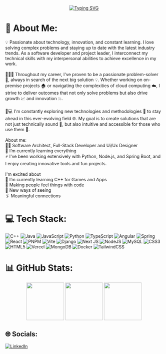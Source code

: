 ###
<p align="center">
  <a href="https://git.io/typing-svg">
    <img src="https://readme-typing-svg.herokuapp.com?font=Fira+Code&pause=1000&center=true&width=435&lines=Hello+world%2C+I'm+Daniel+Acosta.+;Software+Developer" alt="Typing SVG" />
  </a>
</p>

###

# 💫 About Me:
💡 Passionate about technology, innovation, and constant learning. I love solving complex problems and staying up to date with the latest industry trends. As a software developer and project leader, I interconnect my technical skills with my interpersonal abilities to achieve excellence in my work.<br><br>🚀👨‍🔬 Throughout my career, I've proven to be a passionate problem-solver 🧩, always in search of the next big solution 💡. Whether working on on-premise projects 🏠 or navigating the complexities of cloud computing ☁️, I strive to deliver outcomes that not only solve problems but also drive growth 📈 and innovation 💥.<br><br>🔧💻 I'm constantly exploring new technologies and methodologies 🔬 to stay ahead in this ever-evolving field 🌐. My goal is to create solutions that are not just technically sound 🎯, but also intuitive and accessible for those who use them 🌟.<br><br>About me:<br>👩‍💻 Software Architect, Full-Stack Developer and Ui/Ux Designer<br>🌱 I’m currently learning everything<br>⚡ I've been working extensively with Python, Node.js, and Spring Boot, and I enjoy creating innovative tools and fun projects.<br><br>I'm excited about<br>🧩 I’m currently learning C++ for Games and Apps<br>🥰 Making people feel things with code<br>🧐 New ways of seeing<br>🖇 Meaningful connections



# 💻 Tech Stack:
![C++](https://img.shields.io/badge/c++-%2300599C.svg?style=flat&logo=c%2B%2B&logoColor=white) ![Java](https://img.shields.io/badge/java-%23ED8B00.svg?style=flat&logo=openjdk&logoColor=white) ![JavaScript](https://img.shields.io/badge/javascript-%23323330.svg?style=flat&logo=javascript&logoColor=%23F7DF1E) ![Python](https://img.shields.io/badge/python-3670A0?style=flat&logo=python&logoColor=ffdd54) ![TypeScript](https://img.shields.io/badge/typescript-%23007ACC.svg?style=flat&logo=typescript&logoColor=white) ![Angular](https://img.shields.io/badge/angular-%23DD0031.svg?style=flat&logo=angular&logoColor=white) ![Spring](https://img.shields.io/badge/spring-%236DB33F.svg?style=flat&logo=spring&logoColor=white) ![React](https://img.shields.io/badge/react-%2320232a.svg?style=flat&logo=react&logoColor=%2361DAFB) ![PNPM](https://img.shields.io/badge/pnpm-%234a4a4a.svg?style=flat&logo=pnpm&logoColor=f69220) ![Vite](https://img.shields.io/badge/vite-%23646CFF.svg?style=flat&logo=vite&logoColor=white) ![Django](https://img.shields.io/badge/django-%23092E20.svg?style=flat&logo=django&logoColor=white) ![Next JS](https://img.shields.io/badge/Next-black?style=flat&logo=next.js&logoColor=white) ![NodeJS](https://img.shields.io/badge/node.js-6DA55F?style=flat&logo=node.js&logoColor=white) ![MySQL](https://img.shields.io/badge/mysql-4479A1.svg?style=flat&logo=mysql&logoColor=white) ![CSS3](https://img.shields.io/badge/css3-%231572B6.svg?style=flat&logo=css3&logoColor=white) ![HTML5](https://img.shields.io/badge/html5-%23E34F26.svg?style=flat&logo=html5&logoColor=white) ![Vercel](https://img.shields.io/badge/vercel-%23000000.svg?style=flat&logo=vercel&logoColor=white) ![MongoDB](https://img.shields.io/badge/MongoDB-%234ea94b.svg?style=flat&logo=mongodb&logoColor=white) ![Docker](https://img.shields.io/badge/docker-%230db7ed.svg?style=flat&logo=docker&logoColor=white) ![TailwindCSS](https://img.shields.io/badge/tailwindcss-%2338B2AC.svg?style=flat&logo=tailwind-css&logoColor=white)
# 📊 GitHub Stats:
<p align="center">
  <img src="https://github-readme-stats.vercel.app/api?username=DanielS1103&theme=blue_navy&hide_border=false&include_all_commits=true&count_private=true" height="120"/>
  <img src="https://nirzak-streak-stats.vercel.app/?user=DanielS1103&theme=blue_navy&hide_border=false" height="120"/>
  <img src="https://github-readme-stats.vercel.app/api/top-langs/?username=DanielS1103&theme=blue_navy&hide_border=false&include_all_commits=true&count_private=true&layout=compact" height="120"/>
</p>

## 🌐 Socials:
[![LinkedIn](https://img.shields.io/badge/LinkedIn-%230077B5.svg?logo=linkedin&logoColor=white)](https://linkedin.com/in/https://www.linkedin.com/in/daniel-alejandro-acosta-avila-8345441b9/) 
<!-- Proudly created with GPRM ( https://gprm.itsvg.in ) -->
